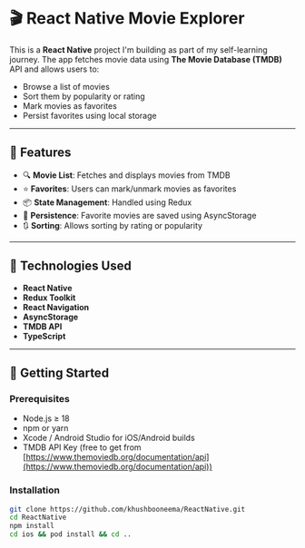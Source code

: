 # 🎬 React Native Movie Explorer

This is a **React Native** project I'm building as part of my self-learning journey. The app fetches movie data using **The Movie Database (TMDB)** API and allows users to:

- Browse a list of movies
- Sort them by popularity or rating
- Mark movies as favorites
- Persist favorites using local storage

---

## 📱 Features

- 🔍 **Movie List**: Fetches and displays movies from TMDB
- ⭐ **Favorites**: Users can mark/unmark movies as favorites
- 📦 **State Management**: Handled using Redux
- 💾 **Persistence**: Favorite movies are saved using AsyncStorage
- 🔃 **Sorting**: Allows sorting by rating or popularity

---

## 🧰 Technologies Used

- **React Native**
- **Redux Toolkit**
- **React Navigation**
- **AsyncStorage**
- **TMDB API**
- **TypeScript**

---

## 🚀 Getting Started

### Prerequisites

- Node.js ≥ 18
- npm or yarn
- Xcode / Android Studio for iOS/Android builds
- TMDB API Key (free to get from [https://www.themoviedb.org/documentation/api](https://www.themoviedb.org/documentation/api))

### Installation

```bash
git clone https://github.com/khushbooneema/ReactNative.git
cd ReactNative
npm install
cd ios && pod install && cd ..
